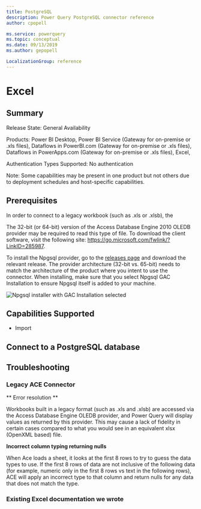 ```yaml
---
title: PostgreSQL
description: Power Query PostgreSQL connector reference
author: cpopell

ms.service: powerquery
ms.topic: conceptual
ms.date: 09/13/2019
ms.author: gepopell

LocalizationGroup: reference
---
```


# Excel
 
## Summary
 
Release State: General Availability

Products: Power BI Desktop, Power BI Service (Gateway for on-premise or .xls files), Dataflows in PowerBI.com (Gateway for on-premise or .xls files), Dataflows in PowerApps.com (Gateway for on-premise or .xls files), Excel, 

Authentication Types Supported: No authentication

Note: Some capabilities may be present in one product but not others due to deployment schedules and host-specific capabilities.
 
## Prerequisites
In order to connect to a legacy workbook (such as .xls or .xlsb), the 

The 32-bit (or 64-bit) version of the Access Database Engine 2010 OLEDB provider may be required to read this type of file. To download the client software, visit the following site: https://go.microsoft.com/fwlink/?LinkID=285987.
 
To install the Npgsql provider, go to the [releases page](https://github.com/npgsql/Npgsql/releases) and download the relevant release. The provider architecture (32-bit vs. 65-bit) needs to match the architecture of the product where you intent to use the connector. When installing, make sure that you select Npgsql GAC Installation to ensure Npgsql itself is added to your machine.
 
![Npgsql installer with GAC Installation selected](images/Postgres1.png)
 
## Capabilities Supported
* Import

## Connect to a PostgreSQL database
 
## Troubleshooting

### Legacy ACE Connector
** Error resolution **

Workbooks built in a legacy format (such as .xls and .xlsb) are accessed via the Access Database Engine OLEDB provider, and Power Query will display values as returned by this provider. This may cause a lack of fidelity in certain cases compared to what you would see in an equivalent xlsx (OpenXML based) file.

**Incorrect column typing returning nulls**

When Ace loads a sheet, it looks at the first 8 rows to try to guess the data types to use. If the first 8 rows of data are not inclusive of the following data (for example, numeric only in the first 8 rows vs text in the following rows), ACE will apply an incorrect type to that column and return nulls for any data that does not match the type.


### Existing Excel documentation we wrote ###
